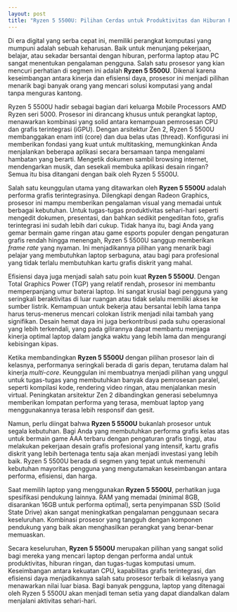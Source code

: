 ```yaml
---
layout: post
title: "Ryzen 5 5500U: Pilihan Cerdas untuk Produktivitas dan Hiburan Ringan"
---
```


Di era digital yang serba cepat ini, memiliki perangkat komputasi yang mumpuni adalah sebuah keharusan. Baik untuk menunjang pekerjaan, belajar, atau sekadar bersantai dengan hiburan, performa laptop atau PC sangat menentukan pengalaman pengguna. Salah satu prosesor yang kian mencuri perhatian di segmen ini adalah **Ryzen 5 5500U**. Dikenal karena keseimbangan antara kinerja dan efisiensi daya, prosesor ini menjadi pilihan menarik bagi banyak orang yang mencari solusi komputasi yang andal tanpa menguras kantong.

Ryzen 5 5500U hadir sebagai bagian dari keluarga Mobile Processors AMD Ryzen seri 5000. Prosesor ini dirancang khusus untuk perangkat laptop, menawarkan kombinasi yang solid antara kemampuan pemrosesan CPU dan grafis terintegrasi (iGPU). Dengan arsitektur Zen 2, Ryzen 5 5500U membanggakan enam inti (core) dan dua belas utas (thread). Konfigurasi ini memberikan fondasi yang kuat untuk multitasking, memungkinkan Anda menjalankan beberapa aplikasi secara bersamaan tanpa mengalami hambatan yang berarti. Mengetik dokumen sambil browsing internet, mendengarkan musik, dan sesekali membuka aplikasi desain ringan? Semua itu bisa ditangani dengan baik oleh Ryzen 5 5500U.

Salah satu keunggulan utama yang ditawarkan oleh **Ryzen 5 5500U** adalah performa grafis terintegrasinya. Dilengkapi dengan Radeon Graphics, prosesor ini mampu memberikan pengalaman visual yang memadai untuk berbagai kebutuhan. Untuk tugas-tugas produktivitas sehari-hari seperti mengedit dokumen, presentasi, dan bahkan sedikit pengeditan foto, grafis terintegrasi ini sudah lebih dari cukup. Tidak hanya itu, bagi Anda yang gemar bermain game ringan atau game esports populer dengan pengaturan grafis rendah hingga menengah, Ryzen 5 5500U sanggup memberikan *frame rate* yang nyaman. Ini menjadikannya pilihan yang menarik bagi pelajar yang membutuhkan laptop serbaguna, atau bagi para profesional yang tidak terlalu membutuhkan kartu grafis diskrit yang mahal.

Efisiensi daya juga menjadi salah satu poin kuat **Ryzen 5 5500U**. Dengan Total Graphics Power (TGP) yang relatif rendah, prosesor ini membantu memperpanjang umur baterai laptop. Ini sangat krusial bagi pengguna yang seringkali beraktivitas di luar ruangan atau tidak selalu memiliki akses ke sumber listrik. Kemampuan untuk bekerja atau bersantai lebih lama tanpa harus terus-menerus mencari colokan listrik menjadi nilai tambah yang signifikan. Desain hemat daya ini juga berkontribusi pada suhu operasional yang lebih terkendali, yang pada gilirannya dapat membantu menjaga kinerja optimal laptop dalam jangka waktu yang lebih lama dan mengurangi kebisingan kipas.

Ketika membandingkan **Ryzen 5 5500U** dengan pilihan prosesor lain di kelasnya, performanya seringkali berada di garis depan, terutama dalam hal kinerja *multi-core*. Keunggulan ini membuatnya menjadi pilihan yang unggul untuk tugas-tugas yang membutuhkan banyak daya pemrosesan paralel, seperti kompilasi kode, rendering video ringan, atau menjalankan mesin virtual. Peningkatan arsitektur Zen 2 dibandingkan generasi sebelumnya memberikan lompatan performa yang terasa, membuat laptop yang menggunakannya terasa lebih responsif dan gesit.

Namun, perlu diingat bahwa **Ryzen 5 5500U** bukanlah prosesor untuk segala kebutuhan. Bagi Anda yang membutuhkan performa grafis kelas atas untuk bermain game AAA terbaru dengan pengaturan grafis tinggi, atau melakukan pekerjaan desain grafis profesional yang intensif, kartu grafis diskrit yang lebih bertenaga tentu saja akan menjadi investasi yang lebih baik. Ryzen 5 5500U berada di segmen yang tepat untuk memenuhi kebutuhan mayoritas pengguna yang mengutamakan keseimbangan antara performa, efisiensi, dan harga.

Saat memilih laptop yang menggunakan **Ryzen 5 5500U**, perhatikan juga spesifikasi pendukung lainnya. RAM yang memadai (minimal 8GB, disarankan 16GB untuk performa optimal), serta penyimpanan SSD (Solid State Drive) akan sangat meningkatkan pengalaman penggunaan secara keseluruhan. Kombinasi prosesor yang tangguh dengan komponen pendukung yang baik akan menghasilkan perangkat yang benar-benar memuaskan.

Secara keseluruhan, **Ryzen 5 5500U** merupakan pilihan yang sangat solid bagi mereka yang mencari laptop dengan performa andal untuk produktivitas, hiburan ringan, dan tugas-tugas komputasi umum. Keseimbangan antara kekuatan CPU, kapabilitas grafis terintegrasi, dan efisiensi daya menjadikannya salah satu prosesor terbaik di kelasnya yang menawarkan nilai luar biasa. Bagi banyak pengguna, laptop yang ditenagai oleh Ryzen 5 5500U akan menjadi teman setia yang dapat diandalkan dalam menjalani aktivitas sehari-hari.
